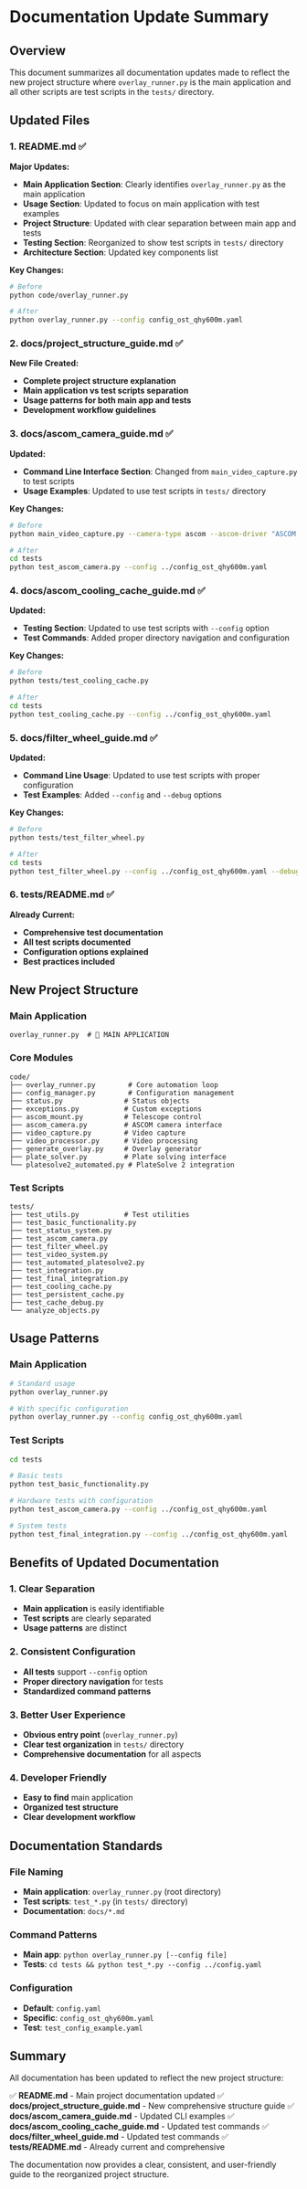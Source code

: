 # Documentation Update Summary

## Overview

This document summarizes all documentation updates made to reflect the new project structure where `overlay_runner.py` is the main application and all other scripts are test scripts in the `tests/` directory.

## Updated Files

### 1. README.md ✅
**Major Updates:**
- **Main Application Section**: Clearly identifies `overlay_runner.py` as the main application
- **Usage Section**: Updated to focus on main application with test examples
- **Project Structure**: Updated with clear separation between main app and tests
- **Testing Section**: Reorganized to show test scripts in `tests/` directory
- **Architecture Section**: Updated key components list

**Key Changes:**
```bash
# Before
python code/overlay_runner.py

# After
python overlay_runner.py --config config_ost_qhy600m.yaml
```

### 2. docs/project_structure_guide.md ✅
**New File Created:**
- **Complete project structure explanation**
- **Main application vs test scripts separation**
- **Usage patterns for both main app and tests**
- **Development workflow guidelines**

### 3. docs/ascom_camera_guide.md ✅
**Updated:**
- **Command Line Interface Section**: Changed from `main_video_capture.py` to test scripts
- **Usage Examples**: Updated to use test scripts in `tests/` directory

**Key Changes:**
```bash
# Before
python main_video_capture.py --camera-type ascom --ascom-driver "ASCOM.QHYCamera.Camera"

# After
cd tests
python test_ascom_camera.py --config ../config_ost_qhy600m.yaml
```

### 4. docs/ascom_cooling_cache_guide.md ✅
**Updated:**
- **Testing Section**: Updated to use test scripts with `--config` option
- **Test Commands**: Added proper directory navigation and configuration

**Key Changes:**
```bash
# Before
python tests/test_cooling_cache.py

# After
cd tests
python test_cooling_cache.py --config ../config_ost_qhy600m.yaml
```

### 5. docs/filter_wheel_guide.md ✅
**Updated:**
- **Command Line Usage**: Updated to use test scripts with proper configuration
- **Test Examples**: Added `--config` and `--debug` options

**Key Changes:**
```bash
# Before
python tests/test_filter_wheel.py

# After
cd tests
python test_filter_wheel.py --config ../config_ost_qhy600m.yaml --debug
```

### 6. tests/README.md ✅
**Already Current:**
- **Comprehensive test documentation**
- **All test scripts documented**
- **Configuration options explained**
- **Best practices included**

## New Project Structure

### Main Application
```
overlay_runner.py  # 🚀 MAIN APPLICATION
```

### Core Modules
```
code/
├── overlay_runner.py        # Core automation loop
├── config_manager.py        # Configuration management
├── status.py               # Status objects
├── exceptions.py           # Custom exceptions
├── ascom_mount.py          # Telescope control
├── ascom_camera.py         # ASCOM camera interface
├── video_capture.py        # Video capture
├── video_processor.py      # Video processing
├── generate_overlay.py     # Overlay generator
├── plate_solver.py         # Plate solving interface
└── platesolve2_automated.py # PlateSolve 2 integration
```

### Test Scripts
```
tests/
├── test_utils.py           # Test utilities
├── test_basic_functionality.py
├── test_status_system.py
├── test_ascom_camera.py
├── test_filter_wheel.py
├── test_video_system.py
├── test_automated_platesolve2.py
├── test_integration.py
├── test_final_integration.py
├── test_cooling_cache.py
├── test_persistent_cache.py
├── test_cache_debug.py
└── analyze_objects.py
```

## Usage Patterns

### Main Application
```bash
# Standard usage
python overlay_runner.py

# With specific configuration
python overlay_runner.py --config config_ost_qhy600m.yaml
```

### Test Scripts
```bash
cd tests

# Basic tests
python test_basic_functionality.py

# Hardware tests with configuration
python test_ascom_camera.py --config ../config_ost_qhy600m.yaml

# System tests
python test_final_integration.py --config ../config_ost_qhy600m.yaml
```

## Benefits of Updated Documentation

### 1. Clear Separation
- **Main application** is easily identifiable
- **Test scripts** are clearly separated
- **Usage patterns** are distinct

### 2. Consistent Configuration
- **All tests** support `--config` option
- **Proper directory navigation** for tests
- **Standardized command patterns**

### 3. Better User Experience
- **Obvious entry point** (`overlay_runner.py`)
- **Clear test organization** in `tests/` directory
- **Comprehensive documentation** for all aspects

### 4. Developer Friendly
- **Easy to find** main application
- **Organized test structure**
- **Clear development workflow**

## Documentation Standards

### File Naming
- **Main application**: `overlay_runner.py` (root directory)
- **Test scripts**: `test_*.py` (in `tests/` directory)
- **Documentation**: `docs/*.md`

### Command Patterns
- **Main app**: `python overlay_runner.py [--config file]`
- **Tests**: `cd tests && python test_*.py --config ../config.yaml`

### Configuration
- **Default**: `config.yaml`
- **Specific**: `config_ost_qhy600m.yaml`
- **Test**: `test_config_example.yaml`

## Summary

All documentation has been updated to reflect the new project structure:

✅ **README.md** - Main project documentation updated
✅ **docs/project_structure_guide.md** - New comprehensive structure guide
✅ **docs/ascom_camera_guide.md** - Updated CLI examples
✅ **docs/ascom_cooling_cache_guide.md** - Updated test commands
✅ **docs/filter_wheel_guide.md** - Updated test commands
✅ **tests/README.md** - Already current and comprehensive

The documentation now provides a clear, consistent, and user-friendly guide to the reorganized project structure. 
